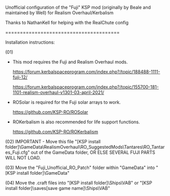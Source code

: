 

Unofficial configuration of the "Fuji" KSP mod (originally by Beale and maintained by Well) for Realism Overhaul/Kerbalism

Thanks to NathanKell for helping with the RealChute config

=======================================

Installation instructions:

(01) 
- This mod requires the Fuji and Realism Overhaul mods.

	https://forum.kerbalspaceprogram.com/index.php?/topic/188488-1111-fuji-12/
	
	https://forum.kerbalspaceprogram.com/index.php?/topic/155700-181-1101-realism-overhaul-v1301-03-april-2021/

- ROSolar is required for the Fuji solar arrays to work.

	https://github.com/KSP-RO/ROSolar

- ROKerbalism is also recommended for life support functions.

	https://github.com/KSP-RO/ROKerbalism

(02) IMPORTANT - Move this file "[KSP install folder]\GameData\RealismOverhaul\RO_SuggestedMods\Tantares\RO_Tantares_Fuji.cfg" out of the GameData folder, OR ELSE SEVERAL FUJI PARTS WILL NOT LOAD.

(03) Move the "Fuji_Unofficial_RO_Patch" folder within "GameData" into "[KSP install folder]\GameData"

(04) Move the .craft files into "[KSP install folder]\Ships\VAB" or "[KSP install folder]\saves\[save game name]\Ships\VAB"
